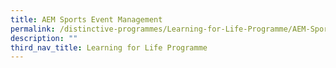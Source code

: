 ```yaml
---
title: AEM Sports Event Management
permalink: /distinctive-programmes/Learning-for-Life-Programme/AEM-Sports-Event-Management/
description: ""
third_nav_title: Learning for Life Programme
---
```

